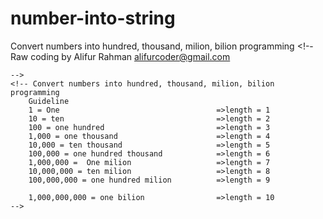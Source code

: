 # number-into-string
Convert numbers into hundred, thousand, milion, bilion programming 
    <!--Raw coding by Alifur Rahman 
        alifurcoder@gmail.com
        
    -->
    <!-- Convert numbers into hundred, thousand, milion, bilion programming 
        Guideline
        1 = One                                   =>length = 1
        10 = ten                                  =>length = 2
        100 = one hundred                         =>length = 3
        1,000 = one thousand                      =>length = 4
        10,000 = ten thousand                     =>length = 5
        100,000 = one hundred thousand            =>length = 6
        1,000,000 =  One milion                   =>length = 7
        10,000,000 = ten milion                   =>length = 8
        100,000,000 = one hundred milion          =>length = 9

        1,000,000,000 = one bilion                =>length = 10
    -->

